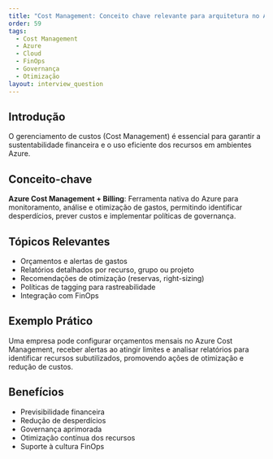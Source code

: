 ```yaml
---
title: "Cost Management: Conceito chave relevante para arquitetura no Azure"
order: 59
tags:
  - Cost Management
  - Azure
  - Cloud
  - FinOps
  - Governança
  - Otimização
layout: interview_question
---
```


## Introdução
O gerenciamento de custos (Cost Management) é essencial para garantir a sustentabilidade financeira e o uso eficiente dos recursos em ambientes Azure.

## Conceito-chave
**Azure Cost Management + Billing**: Ferramenta nativa do Azure para monitoramento, análise e otimização de gastos, permitindo identificar desperdícios, prever custos e implementar políticas de governança.

## Tópicos Relevantes
- Orçamentos e alertas de gastos
- Relatórios detalhados por recurso, grupo ou projeto
- Recomendações de otimização (reservas, right-sizing)
- Políticas de tagging para rastreabilidade
- Integração com FinOps

## Exemplo Prático
Uma empresa pode configurar orçamentos mensais no Azure Cost Management, receber alertas ao atingir limites e analisar relatórios para identificar recursos subutilizados, promovendo ações de otimização e redução de custos.

## Benefícios
- Previsibilidade financeira
- Redução de desperdícios
- Governança aprimorada
- Otimização contínua dos recursos
- Suporte à cultura FinOps

